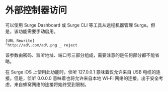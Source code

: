 # 外部控制器访问

可以使用 Surge Dashboard 或 Surge CLI 等工具从远程机器管理 Surge。但是，该功能需要手动启用。

```
[URL Rewrite]
^http://ad\.com/ad\.png _ reject
```

该参数由密码、监听地址、端口号三部分组成，需要注意的是任何部分都不能省略。

在 Surge iOS 上使用此功能时，侦听 127.0.0.1 意味着仅允许来自 USB 电缆的连接。但是，侦听 0.0.0.0 意味着也将允许来自本地 Wi-Fi 网络的连接。出于安全考虑，来自蜂窝网络的连接将始终受到限制。